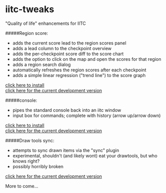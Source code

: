 # iitc-tweaks
"Quality of life" enhancements for IITC

#####Region score:
- adds the current score lead to the region scores panel
- adds a lead column to the checkpoint overview
- adds the per-checkpoint score diff to the score chart
- adds the option to click on the map and open the scores for that region
- adds a region search dialog
- automatically refreshes the region scores after each checkpoint
- adds a simple linear regression ("trend line") to the score graph

[click here to install](https://www.reallyawesomedomain.com/iitc-tweaks/region-score-lead.user.js)  
[click here for the current development version](https://rawgit.com/hansolo669/iitc-tweaks/master/region-score-lead.user.js)

#####console:
- pipes the standard console back into an iitc window
- input box for commands; complete with history (arrow up/arrow down)

[click here to install](https://www.reallyawesomedomain.com/iitc-tweaks/console.user.js)  
[click here for the current development version](https://rawgit.com/hansolo669/iitc-tweaks/master/console.user.js)

#####Draw tools sync:
- attempts to sync drawn items via the "sync" plugin
- experimental, shouldn't (and likely wont) eat your drawtools, but who knows right?
- possibly horribly broken

[click here for the current development version](https://rawgit.com/hansolo669/iitc-tweaks/master/drawtools-sync.user.js)

More to come...
